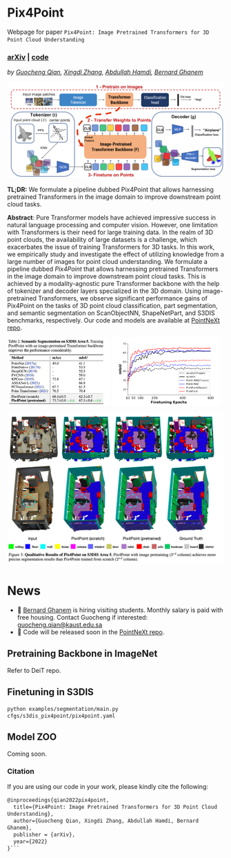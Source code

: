 # Pix4Point
Webpage for paper `Pix4Point: Image Pretrained Transformers for 3D Point Cloud Understanding`

### [arXiv](https://arxiv.org/abs/2208.12259) | [code](https://github.com/guochengqian/PointNeXt)
*by [Guocheng Qian](https://www.gcqian.com/), [Xingdi Zhang](https://cindy-xdzhang.github.io/), [Abdullah Hamdi](https://github.com/ajhamdi), [Bernard Ghanem](https://www.bernardghanem.com/)*


![TEASER](misc/teaser.png)

**TL;DR:** We formulate a pipeline dubbed Pix4Point that allows harnessing pretrained
Transformers in the image domain to improve downstream point cloud tasks. 


**Abstract**: 
Pure Transformer models have achieved impressive success in natural language processing and computer vision. However, one limitation with Transformers is their need for large training data. In the realm of 3D point clouds, the availability of large datasets is a challenge, which exacerbates the issue of training Transformers for 3D tasks. In this work, we empirically study and investigate the effect of utilizing knowledge from a large number of images for point cloud understanding. We formulate a pipeline dubbed *Pix4Point* that allows harnessing pretrained Transformers in the image domain to improve downstream point cloud tasks. This is achieved by a modality-agnostic pure Transformer backbone with the help of tokenizer and decoder layers specialized in the 3D domain. Using image-pretrained Transformers, we observe significant performance gains of Pix4Point on the tasks of 3D point cloud classification, part segmentation, and semantic segmentation on ScanObjectNN, ShapeNetPart, and S3DIS benchmarks, respectively. Our code and models are available at [PointNeXt repo](https://github.com/guochengqian/pointnext). 

<img src=misc/s3dis_result.png width="47.5%">
<img src=misc/training_curves.png width="50%">

![vis](misc/s3dis_vis.png)

# News
-  :pushpin:  [Bernard Ghanem](https://www.bernardghanem.com/) is hiring visiting students. Monthly salary is paid with free housing. Contact Guocheng if interested: guocheng.qian@kaust.edu.sa
-  :pushpin:  Code will be released soon in the [PointNeXt repo](https://github.com/guochengqian/pointnext). 


## Pretraining Backbone in ImageNet
Refer to DeiT repo.


## Finetuning in S3DIS
```
python examples/segmentation/main.py cfgs/s3dis_pix4point/pix4point.yaml
```

## Model ZOO
Coming soon. 


### Citation
If you are using our code in your work, please kindly cite the following:  
```
@inproceedings{qian2022pix4point,
  title={Pix4Point: Image Pretrained Transformers for 3D Point Cloud Understanding},
  author={Guocheng Qian, Xingdi Zhang, Abdullah Hamdi, Bernard Ghanem},
  publisher = {arXiv},
  year={2022}
}``` 


